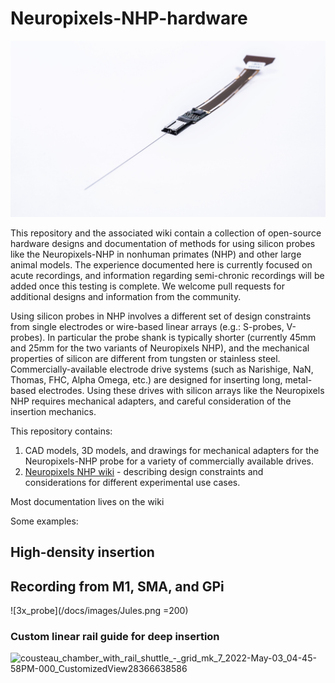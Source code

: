 
# Neuropixels-NHP-hardware

![Neuropixels NHP](/docs/images/Neuropixels%20NHP%20-%2045mm.png)

This repository and the associated wiki contain a collection of open-source hardware designs and documentation of methods for using silicon probes like the Neuropixels-NHP in nonhuman primates (NHP) and other large animal models. The experience documented here is currently focused on acute recordings, and information regarding semi-chronic recordings will be added once this testing is complete. We welcome pull requests for additional designs and information from the community. 

Using silicon probes in NHP involves a different set of design constraints from single electrodes or wire-based linear arrays (e.g.: S-probes, V-probes). In particular the probe shank is typically shorter (currently 45mm and 25mm for the two variants of Neuropixels NHP), and the mechanical properties of silicon are different from tungsten or stainless steel. Commercially-available electrode drive systems (such as Narishige, NaN, Thomas, FHC, Alpha Omega, etc.) are designed for inserting long, metal-based electrodes. Using these drives with silicon arrays like the Neuropixels NHP requires mechanical adapters, and careful consideration of the insertion mechanics. 

This repository contains:
1. CAD models, 3D models, and drawings for mechanical adapters for the Neuropixels-NHP probe for a variety of commercially available drives.
2. [Neuropixels NHP wiki](https://github.com/etrautmann/Neuropixels-NHP-hardware/wiki) - describing design constraints and considerations for different experimental use cases. 

Most documentation lives on the wiki

Some examples:


## High-density insertion


## Recording from M1, SMA, and GPi

![3x_probe](/docs/images/Jules.png =200)

### Custom linear rail guide for deep insertion

![cousteau_chamber_with_rail_shuttle_-_grid_mk_7_2022-May-03_04-45-58PM-000_CustomizedView28366638586](https://user-images.githubusercontent.com/768056/199261985-25c108b2-2d36-405a-8038-47a3bb62a5f5.png)

